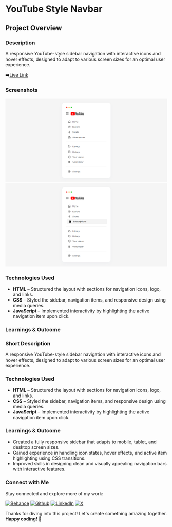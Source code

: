 # YouTube Style Navbar

## Project Overview

### Description

A responsive YouTube-style sidebar navigation with interactive icons and hover effects, designed to adapt to various screen sizes for an optimal user experience.

➡️[Live Link]()

### Screenshots

![YouTube Navbar Screenshot 1](./assets/Screenshot-01.png)
![YouTube Navbar Screenshot 2](./assets/Screenshot-02.png)

### Technologies Used

- **HTML** – Structured the layout with sections for navigation icons, logo, and links.
- **CSS** – Styled the sidebar, navigation items, and responsive design using media queries.
- **JavaScript** – Implemented interactivity by highlighting the active navigation item upon click.

### Learnings & Outcome

### Short Description
A responsive YouTube-style sidebar navigation with interactive icons and hover effects, designed to adapt to various screen sizes for an optimal user experience.

### Technologies Used
- **HTML** – Structured the layout with sections for navigation icons, logo, and links.
- **CSS** – Styled the sidebar, navigation items, and responsive design using media queries.
- **JavaScript** – Implemented interactivity by highlighting the active navigation item upon click.

### Learnings & Outcome
- Created a fully responsive sidebar that adapts to mobile, tablet, and desktop screen sizes.
- Gained experience in handling icon states, hover effects, and active item highlighting using CSS transitions.
- Improved skills in designing clean and visually appealing navigation bars with interactive features.

### Connect with Me

Stay connected and explore more of my work:

[![Behance](https://img.shields.io/badge/Behance-0054F7?style=for-the-badge&logo=behance&logoColor=white)](https://www.behance.net/sourabhjaishwal)
[![Github](https://img.shields.io/badge/GitHub-100000?style=for-the-badge&logo=github&logoColor=white)](https://github.com/sourabhjaishwal)
[![LinkedIn](https://img.shields.io/badge/LinkedIn-0077B5?style=for-the-badge&logo=linkedin&logoColor=white)](https://www.linkedin.com/in/sourabhjaishwal/)
[![X](https://img.shields.io/badge/X-000000?style=for-the-badge&logo=x&logoColor=white)](https://x.com/sourabhsandbox)

Thanks for diving into this project! Let's create something amazing together. **Happy coding!** 🚀
